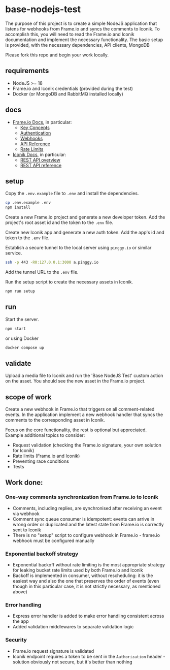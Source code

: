 # base-nodejs-test

The purpose of this project is to create a simple NodeJS application that listens for webhooks from Frame.io and syncs the comments to Iconik.
To accomplish this, you will need to read the Frame.io and Iconik documentation and implement the necessary functionality.
The basic setup is provided, with the necessary dependencies, API clients, MongoDB

Please fork this repo and begin your work locally.

## requirements

- NodeJS >= 18
- Frame.io and Iconik credentials (provided during the test)
- Docker (or MongoDB and RabbitMQ installed locally)

## docs

- [Frame.io Docs](https://developer.frame.io/docs/), in particular:
  - [Key Concepts](https://developer.frame.io/docs/getting-started/key-concepts)
  - [Authentication](https://developer.frame.io/docs/getting-started/authentication)
  - [Webhooks](https://developer.frame.io/docs/automations-webhooks/webhooks-overview)
  - [API Reference](https://developer.frame.io/api/reference/)
  - [Rate Limits](https://developer.frame.io/docs/troubleshooting/rate-limits)
- [Iconik Docs](https://app.iconik.io/docs/index.html#main-home), in particular:
  - [REST API overview](https://app.iconik.io/docs/api.html)
  - [REST API reference](https://app.iconik.io/docs/reference.html)

## setup

Copy the `.env.example` file to `.env` and install the dependencies.
```bash
cp .env.example .env
npm install
```

Create a new Frame.io project and generate a new developer token.
Add the project's root asset id and the token to the `.env` file.

Create new Iconik app and generate a new auth token.
Add the app's id and token to the `.env` file.

Establish a secure tunnel to the local server using `pinggy.io` or similar service.
```bash
ssh -p 443 -R0:127.0.0.1:3000 a.pinggy.io
```

Add the tunnel URL to the `.env` file.

Run the setup script to create the necessary assets in Iconik.
```bash
npm run setup
```

## run

Start the server.
```bash
npm start
```
or using Docker
```bash
docker compose up
```

## validate

Upload a media file to Iconik and run the 'Base NodeJS Test' custom action on the asset.
You should see the new asset in the Frame.io project.


## scope of work

Create a new webhook in Frame.io that triggers on all comment-related events.
In the application implement a new webhook handler that syncs the comments to the corresponding asset in Iconik.

Focus on the core functionality, the rest is optional but appreciated.
Example additional topics to consider:
- Request validation (checking the Frame.io signature, your own solution for Iconik)
- Rate limits (Frame.io and Iconik)
- Preventing race conditions
- Tests

## Work done:

### One-way comments synchronization from Frame.io to Iconik
- Comments, including replies, are synchronised after receiving an event via webhook
- Comment sync queue consumer is idempotent: events can arrive in wrong order or duplicated and the latest state from Frame.io is correctly sent to Iconik
- There is no "setup" script to configure webhook in Frame.io - frame.io webhook must be configured manually

### Exponential backoff strategy
- Exponential backoff without rate limiting is the most appropriate strategy for leaking bucket rate limits used by both Frame.io and Iconik
- Backoff is implemented in consumer, without rescheduling: it is the easiest way and also the one that preserves the order of events (even though in this particular case, it is not strictly necessary, as mentioned above)

### Error handling
- Express error handler is added to make error handling consistent across the app
- Added validation middlewares to separate validation logic

### Security
- Frame.io request signature is validated
- Iconik endpoint requires a token to be sent in the `Authorization` header - solution obviously not secure, but it's better than nothing
